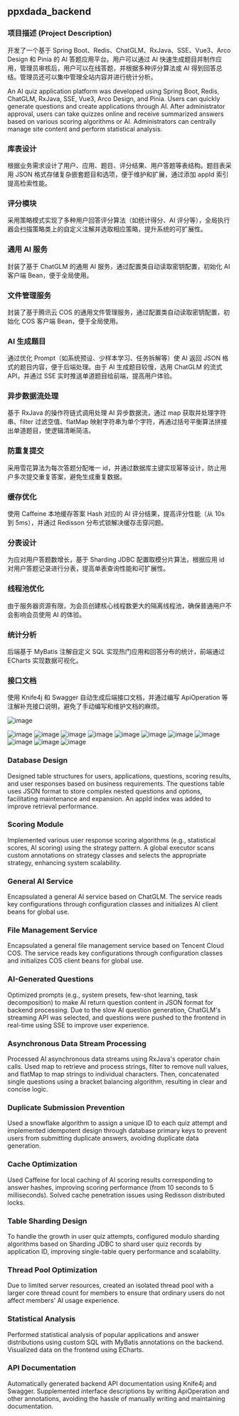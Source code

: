 ## ppxdada_backend

### 项目描述 (Project Description)
开发了一个基于 Spring Boot、Redis、ChatGLM、RxJava、SSE、Vue3、Arco Design 和 Pinia 的 AI 答题应用平台。用户可以通过 AI 快速生成题目并制作应用，管理员审核后，用户可以在线答题，并根据多种评分算法或 AI 得到回答总结。管理员还可以集中管理全站内容并进行统计分析。

An AI quiz application platform was developed using Spring Boot, Redis, ChatGLM, RxJava, SSE, Vue3, Arco Design, and Pinia. Users can quickly generate questions and create applications through AI. After administrator approval, users can take quizzes online and receive summarized answers based on various scoring algorithms or AI. Administrators can centrally manage site content and perform statistical analysis.

### 库表设计

根据业务需求设计了用户、应用、题目、评分结果、用户答题等表结构。题目表采用 JSON 格式存储复杂嵌套题目和选项，便于维护和扩展，通过添加 appId 索引提高检索性能。

### 评分模块

采用策略模式实现了多种用户回答评分算法（如统计得分、AI 评分等），全局执行器会扫描策略类上的自定义注解并选取相应策略，提升系统的可扩展性。

### 通用 AI 服务

封装了基于 ChatGLM 的通用 AI 服务，通过配置类自动读取密钥配置，初始化 AI 客户端 Bean，便于全局使用。

### 文件管理服务

封装了基于腾讯云 COS 的通用文件管理服务，通过配置类自动读取密钥配置，初始化 COS 客户端 Bean，便于全局使用。

### AI 生成题目

通过优化 Prompt（如系统预设、少样本学习、任务拆解等）使 AI 返回 JSON 格式的题目内容，便于后端处理。由于 AI 生成题目较慢，选用 ChatGLM 的流式 API，并通过 SSE 实时推送单道题目给前端，提高用户体验。

### 异步数据流处理

基于 RxJava 的操作符链式调用处理 AI 异步数据流，通过 map 获取并处理字符串、filter 过滤空值、flatMap 映射字符串为单个字符，再通过括号平衡算法拼接出单道题目，使逻辑清晰简洁。

### 防重复提交

采用雪花算法为每次答题分配唯一 id，并通过数据库主键实现幂等设计，防止用户多次提交重复答案，避免生成重复数据。

### 缓存优化

使用 Caffeine 本地缓存答案 Hash 对应的 AI 评分结果，提高评分性能（从 10s 到 5ms），并通过 Redisson 分布式锁解决缓存击穿问题。

### 分表设计

为应对用户答题数增长，基于 Sharding JDBC 配置取模分片算法，根据应用 id 对用户答题记录进行分表，提高单表查询性能和可扩展性。

### 线程池优化

由于服务器资源有限，为会员创建核心线程数更大的隔离线程池，确保普通用户不会影响会员使用 AI 的体验。

### 统计分析

后端基于 MyBatis 注解自定义 SQL 实现热门应用和回答分布的统计，前端通过 ECharts 实现数据可视化。

### 接口文档

使用 Knife4j 和 Swagger 自动生成后端接口文档，并通过编写 ApiOperation 等注解补充接口说明，避免了手动编写和维护文档的麻烦。


![image](https://github.com/pipixiangz/ppxdada/blob/main/img/homepage.jpg)

![image](https://github.com/pipixiangz/ppxdada/blob/main/img/UserManagement.jpg)
![image](https://github.com/pipixiangz/ppxdada/blob/main/img/appDetails.jpg)
![image](https://github.com/pipixiangz/ppxdada/blob/main/img/answer.jpg)
![image](https://github.com/pipixiangz/ppxdada/blob/main/img/createQuestions.jpg)
![image](https://github.com/pipixiangz/ppxdada/blob/main/img/createApps.jpg)
![image](https://github.com/pipixiangz/ppxdada/blob/main/img/AppManagement.jpg)
![image](https://github.com/pipixiangz/ppxdada/blob/main/img/AnswerManagement.jpg)
![image](https://github.com/pipixiangz/ppxdada/blob/main/img/MyAnswers.jpg)
![image](https://github.com/pipixiangz/ppxdada/blob/main/img/questionManagement.jpg)
![image](https://github.com/pipixiangz/ppxdada/blob/main/img/scoringManagement.jpg)
![image](https://github.com/pipixiangz/ppxdada/blob/main/img/Statistics.jpg)



### Database Design
Designed table structures for users, applications, questions, scoring results, and user responses based on business requirements. The questions table uses JSON format to store complex nested questions and options, facilitating maintenance and expansion. An appId index was added to improve retrieval performance.

### Scoring Module
Implemented various user response scoring algorithms (e.g., statistical scores, AI scoring) using the strategy pattern. A global executor scans custom annotations on strategy classes and selects the appropriate strategy, enhancing system scalability.

### General AI Service
Encapsulated a general AI service based on ChatGLM. The service reads key configurations through configuration classes and initializes AI client beans for global use.

### File Management Service
Encapsulated a general file management service based on Tencent Cloud COS. The service reads key configurations through configuration classes and initializes COS client beans for global use.

### AI-Generated Questions
Optimized prompts (e.g., system presets, few-shot learning, task decomposition) to make AI return question content in JSON format for backend processing. Due to the slow AI question generation, ChatGLM's streaming API was selected, and questions were pushed to the frontend in real-time using SSE to improve user experience.

### Asynchronous Data Stream Processing
Processed AI asynchronous data streams using RxJava's operator chain calls. Used map to retrieve and process strings, filter to remove null values, and flatMap to map strings to individual characters. Then, concatenated single questions using a bracket balancing algorithm, resulting in clear and concise logic.

### Duplicate Submission Prevention
Used a snowflake algorithm to assign a unique ID to each quiz attempt and implemented idempotent design through database primary keys to prevent users from submitting duplicate answers, avoiding duplicate data generation.

### Cache Optimization
Used Caffeine for local caching of AI scoring results corresponding to answer hashes, improving scoring performance (from 10 seconds to 5 milliseconds). Solved cache penetration issues using Redisson distributed locks.

### Table Sharding Design
To handle the growth in user quiz attempts, configured modulo sharding algorithms based on Sharding JDBC to shard user quiz records by application ID, improving single-table query performance and scalability.

### Thread Pool Optimization
Due to limited server resources, created an isolated thread pool with a larger core thread count for members to ensure that ordinary users do not affect members' AI usage experience.

### Statistical Analysis
Performed statistical analysis of popular applications and answer distributions using custom SQL with MyBatis annotations on the backend. Visualized data on the frontend using ECharts.

### API Documentation
Automatically generated backend API documentation using Knife4j and Swagger. Supplemented interface descriptions by writing ApiOperation and other annotations, avoiding the hassle of manually writing and maintaining documentation.
